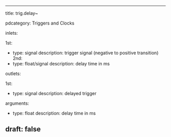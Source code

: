 --- 


title: trig.delay~

pdcategory: Triggers and Clocks

inlets:

  1st:
  - type: signal
    description: trigger signal (negative to positive transition)
  2nd:
  - type: float/signal
    description: delay time in ms

outlets:

  1st:
  - type: signal
    description: delayed trigger

arguments:
  - type: float
    description: delay time in ms





draft: false
---